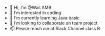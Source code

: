 - 👋 Hi, I’m @WaiLAMB
- 👀 I’m interested in coding
- 🌱 I’m currently learning Java basic
- 💞️ I’m looking to collaborate on team project
- 📫 Please reach me at Slack Channel class B 

<!---
WaiLAMB/WaiLAMB is a ✨ special ✨ repository because its `README.md` (this file) appears on your GitHub profile.
You can click the Preview link to take a look at your changes.
--->
